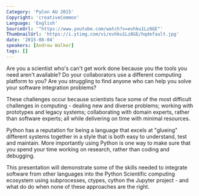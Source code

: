 ```yaml
---
Category: 'PyCon AU 2015'
Copyright: 'creativeCommon'
Language: 'English'
SourceUrl: '"https://www.youtube.com/watch?v=evhku1Lz8GE"'
ThumbnailUrl: 'https://i.ytimg.com/vi/evhku1Lz8GE/hqdefault.jpg'
date: '2015-08-04'
speakers: [Andrew Walker]
tags: []
---
```

Are you a scientist who's can't get work done because you the tools you need aren't available?  Do your collaborators use a different computing platform to you?  Are you struggling to find anyone who can help you solve your software integration problems?

These challenges occur because scientists face some of the most difficult challenges in computing  - dealing new and diverse problems;  working with prototypes and legacy systems; collaborating with domain experts, rather than software experts; all while delivering on time with minimal resources. 

Python has a reputation for being a language that excels at "glueing" different systems together in a style that is both easy to understand, test and maintain. More importantly using Python is one way to make sure that you spend your time working on research, rather than coding and debugging.

This presentation will demonstrate some of the skills needed to integrate software from other languages into the Python Scientific computing ecosystem using subprocesses, ctypes, cython the Jupyter project - and what do do when none of these approaches are the right.


